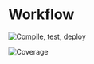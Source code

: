 # Workflow

[![Compile, test, deploy](https://github.com/tngye/day21RedoRest/actions/workflows/main.yaml/badge.svg)](https://github.com/tngye/day21RedoRest/actions/workflows/main.yaml)

![Coverage](https://dospaces.sgp1.digitaloceanspaces.com/coverage/day21RedoRest/jacoco.svg)
